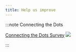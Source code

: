 ```yaml
---
title: Help us improve
---
```




:::note Connecting the Dots

[Connecting the Dots Survey](https://lp.constantcontactpages.com/sv/2b2XCUZ)
[![](@site/static/img/2022-06-07-09-07-05.png)](https://lp.constantcontactpages.com/sv/2b2XCUZ)

:::